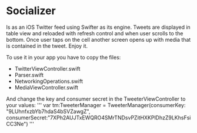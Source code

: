<h1> Socializer </h1>
Is as an iOS Twitter feed using Swifter as its engine. 
Tweets are displayed in table view and reloaded with refresh control and when user scrolls to the bottom. Once user taps on the cell another screen opens up with media that is contained in the tweet.
Enjoy it.

To use it in your app you have to copy the files:
<ul>
<li>TwitterViewController.swift</li>
<li>Parser.swift</li>
<li>NetworkingOperations.swift</li>
<li>MediaViewController.swift </li>
</ul>

And change the key and consumer secret in the TweeterViewController to your values:
'''
var tm:TweeterManager =  TweeterManager(consumerKey:  "9LUhnfxzbYb7hdaS4bSVZawgZ", consumerSecret:"7XPh2AUJTxEWQRO4SMrTNDsvPZitHXKPlDhzZ9LKhsFsiCC3Ne")
'''

